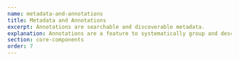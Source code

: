 ```yaml
---
name: metadata-and-annotations
title: Metadata and Annotations
excerpt: Annotations are searchable and discoverable metadata. 
explanation: Annotations are a feature to systematically group and describe things in Synapse. Add Annotations to Files, Folders and Projects to surface search terms across datasets, helping users to find and query data. 
section: core-components
order: 7
---
```

